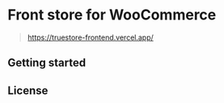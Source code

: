 # Front store for WooCommerce

> https://truestore-frontend.vercel.app/

## Getting started

## License
